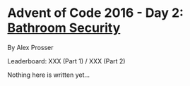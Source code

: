 # Advent of Code 2016 - Day 2: [Bathroom Security](https://adventofcode.com/2016/day/2)
By Alex Prosser

Leaderboard: XXX (Part 1) / XXX (Part 2)

Nothing here is written yet...